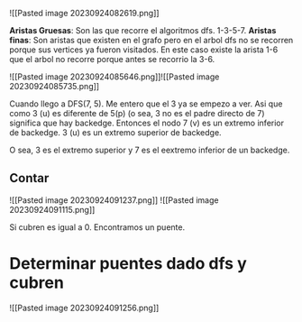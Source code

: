 ![[Pasted image 20230924082619.png]]

**Aristas Gruesas**: Son las que recorre el algoritmos dfs. 1-3-5-7.
**Aristas finas**: Son aristas que existen en el grafo pero en el arbol dfs no se recorren porque sus vertices ya fueron visitados. En este caso existe la arista 1-6 que el arbol no recorre porque antes se recorrio la 3-6.

![[Pasted image 20230924085646.png]]![[Pasted image 20230924085735.png]]

Cuando llego a DFS(7, 5). Me entero que el 3 ya se empezo a ver. Asi que como 3 (u) es diferente de 5(p) (o sea, 3 no es el padre directo de 7) significa que hay backedge.
Entonces el nodo 7 (v) es un extremo inferior de backedge.
3 (u) es un extremo superior de backedge.

O sea, 3 es el extremo superior y 7 es el eextremo inferior de un backedge.

## Contar
![[Pasted image 20230924091237.png]]
![[Pasted image 20230924091115.png]]

Si cubren es igual a 0. Encontramos un puente. 

# Determinar puentes dado dfs y cubren
![[Pasted image 20230924091256.png]]
